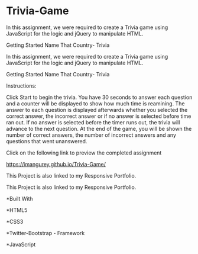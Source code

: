# Trivia-Game

In this assignment, we were required to create a Trivia game using JavaScript for the logic and jQuery to manipulate HTML.

Getting Started Name That Country- Trivia

In this assignment, we were required to create a Trivia game using JavaScript for the logic and jQuery to manipulate HTML.

Getting Started
Name That Country- Trivia

Instructions:

Click Start to begin the trivia. You have 30 seconds to answer each question and a counter will be displayed to show how much time is reamining. The answer to each question is displayed afterwards whether you selected the correct answer, the incorrect answer or if no answer is selected before time ran out. If no answer is selected before the timer runs out, the trivia will advance to the next question. At the end of the game, you will be shown the number of correct answers, the number of incorrect answers and any questions that went unanswered.

Click on the following link to preview the completed assignment

https://imangurey.github.io/Trivia-Game/

This Project is also linked to my Responsive Portfolio.
 
 This Project is also linked to my Responsive Portfolio.


*Built With

*HTML5

*CSS3

*Twitter-Bootstrap - Framework

*JavaScript
